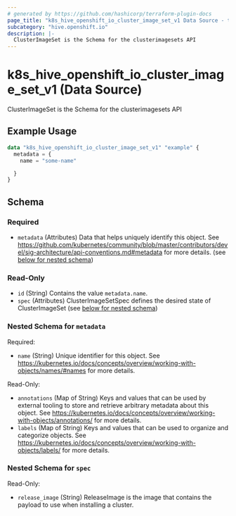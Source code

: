 ```yaml
---
# generated by https://github.com/hashicorp/terraform-plugin-docs
page_title: "k8s_hive_openshift_io_cluster_image_set_v1 Data Source - terraform-provider-k8s"
subcategory: "hive.openshift.io"
description: |-
  ClusterImageSet is the Schema for the clusterimagesets API
---
```


# k8s_hive_openshift_io_cluster_image_set_v1 (Data Source)

ClusterImageSet is the Schema for the clusterimagesets API

## Example Usage

```terraform
data "k8s_hive_openshift_io_cluster_image_set_v1" "example" {
  metadata = {
    name = "some-name"

  }
}
```

<!-- schema generated by tfplugindocs -->
## Schema

### Required

- `metadata` (Attributes) Data that helps uniquely identify this object. See https://github.com/kubernetes/community/blob/master/contributors/devel/sig-architecture/api-conventions.md#metadata for more details. (see [below for nested schema](#nestedatt--metadata))

### Read-Only

- `id` (String) Contains the value `metadata.name`.
- `spec` (Attributes) ClusterImageSetSpec defines the desired state of ClusterImageSet (see [below for nested schema](#nestedatt--spec))

<a id="nestedatt--metadata"></a>
### Nested Schema for `metadata`

Required:

- `name` (String) Unique identifier for this object. See https://kubernetes.io/docs/concepts/overview/working-with-objects/names/#names for more details.

Read-Only:

- `annotations` (Map of String) Keys and values that can be used by external tooling to store and retrieve arbitrary metadata about this object. See https://kubernetes.io/docs/concepts/overview/working-with-objects/annotations/ for more details.
- `labels` (Map of String) Keys and values that can be used to organize and categorize objects. See https://kubernetes.io/docs/concepts/overview/working-with-objects/labels/ for more details.


<a id="nestedatt--spec"></a>
### Nested Schema for `spec`

Read-Only:

- `release_image` (String) ReleaseImage is the image that contains the payload to use when installing a cluster.
